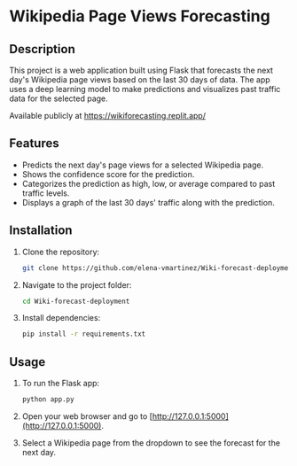 # Wikipedia Page Views Forecasting

## Description
This project is a web application built using Flask that forecasts the next day's Wikipedia page views based on the last 30 days of data. The app uses a deep learning model to make predictions and visualizes past traffic data for the selected page.

Available publicly at https://wikiforecasting.replit.app/

## Features
- Predicts the next day's page views for a selected Wikipedia page.
- Shows the confidence score for the prediction.
- Categorizes the prediction as high, low, or average compared to past traffic levels.
- Displays a graph of the last 30 days' traffic along with the prediction.

## Installation
1. Clone the repository:
    ```bash
    git clone https://github.com/elena-vmartinez/Wiki-forecast-deployment.git
    ```

2. Navigate to the project folder:
    ```bash
    cd Wiki-forecast-deployment
    ```

3. Install dependencies:
    ```bash
    pip install -r requirements.txt
    ```

## Usage
1. To run the Flask app:
    ```bash
    python app.py
    ```

2. Open your web browser and go to [http://127.0.0.1:5000](http://127.0.0.1:5000).
3. Select a Wikipedia page from the dropdown to see the forecast for the next day.

